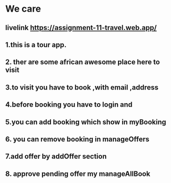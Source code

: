 # We care



## livelink  https://assignment-11-travel.web.app/

## 1.this is a tour app.
## 2. ther are some african awesome place here to visit 
## 3.to visit you have to book ,with email ,address
## 4.before booking you have to login and
## 5.you can add booking which show in myBooking
## 6. you can remove booking in manageOffers 
## 7.add offer by addOffer section
## 8. approve pending offer my manageAllBook